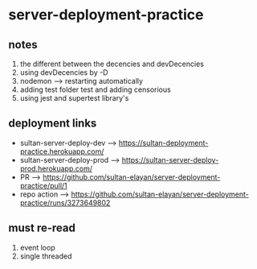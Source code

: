 # server-deployment-practice

## notes 

1. the different between the decencies and devDecencies
2. using devDecencies by -D 
3. nodemon --> restarting automatically 
4. adding test folder test and adding censorious 
5. using jest and supertest library's

## deployment links

- sultan-server-deploy-dev --> https://sultan-deployment-practice.herokuapp.com/
- sultan-server-deploy-prod --> https://sultan-server-deploy-prod.herokuapp.com/ 
- PR --> https://github.com/sultan-elayan/server-deployment-practice/pull/1 
- repo action --> https://github.com/sultan-elayan/server-deployment-practice/runs/3273649802 

## must re-read 

1. event loop
2. single threaded
